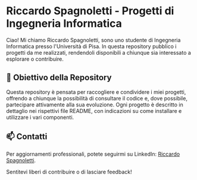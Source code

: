 # Riccardo Spagnoletti - Progetti di Ingegneria Informatica

Ciao! Mi chiamo Riccardo Spagnoletti, sono uno studente di Ingegneria Informatica presso l'Università di Pisa. In questa repository pubblico i progetti da me realizzati, rendendoli disponibili a chiunque sia interessato a esplorare o contribuire.

## 📌 Obiettivo della Repository

Questa repository è pensata per raccogliere e condividere i miei progetti, offrendo a chiunque la possibilità di consultare il codice e, dove possibile, partecipare attivamente alla sua evoluzione. Ogni progetto è descritto in dettaglio nei rispettivi file README, con indicazioni su come installare e utilizzare i vari componenti.

## 📫 Contatti

Per aggiornamenti professionali, potete seguirmi su LinkedIn: [Riccardo Spagnoletti](https://www.linkedin.com/in/riccardo-spagnoletti-024174222/).

Sentitevi liberi di contribuire o di lasciare feedback!
